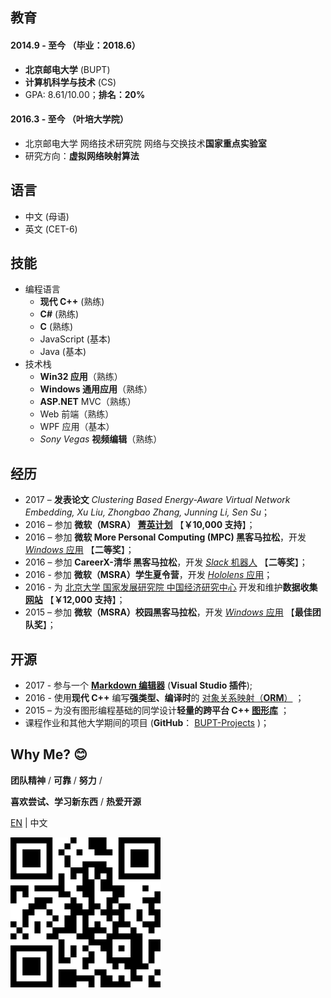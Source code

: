 ﻿<aboutSec>

## 教育

#### 2014.9 - 至今 （毕业：2018.6）

- **北京邮电大学** (BUPT)
- **计算机科学与技术** (CS)
- GPA: 8.61/10.00；**排名：20%**

#### 2016.3 - 至今 （叶培大学院）

- 北京邮电大学 网络技术研究院 网络与交换技术**国家重点实验室**
- 研究方向：**虚拟网络映射算法**

## 语言

- 中文 (母语)
- 英文 (CET-6)

## 技能

- 编程语言
  - **现代 C++** (熟练)
  - **C#** (熟练)
  - **C** (熟练)
  - JavaScript (基本)
  - Java (基本)
- 技术栈
  - **Win32 应用**（熟练）
  - **Windows 通用应用**（熟练）
  - **ASP.NET** MVC（熟练）
  - Web 前端（熟练）
  - WPF 应用（基本）
  - *Sony Vegas* **视频编辑**（熟练）

## 经历

- 2017 – **发表论文**
  *Clustering Based Energy-Aware Virtual Network Embedding, Xu Liu, Zhongbao Zhang, Junning Li, Sen Su*；
- 2016 – 参加 **微软（MSRA） [菁英计划](https://studentclub.msra.cn/project/97)** 【**￥10,000 支持**】；
- 2016 – 参加 **微软 More Personal Computing (MPC) 黑客马拉松**，开发 [*Windows* 应用](https://github.com/BOT-Man-JL/Better-Kids) 【**二等奖**】；
- 2016 – 参加 **CareerX-清华 黑客马拉松**，开发 [*Slack* 机器人](https://github.com/xinhuaRadioLAB/HackerX_slive) 【**二等奖**】；
- 2016 - 参加 **微软（MSRA）学生夏令营**，开发 [*Hololens* 应用](https://github.com/BOT-Man-JL/IOT-Holo-Assistant)；
- 2016 - 为 [北京大学 国家发展研究院 中国经济研究中心](http://ccer.nsd.edu.cn) 开发和维护**数据收集 [网站](https://github.com/ZhangYuef/Survey_Platform_ccer)** 【**￥12,000 支持**】；
- 2015 – 参加 **微软（MSRA）校园黑客马拉松**，开发 [*Windows* 应用](https://www.microsoft.com/store/apps/Random%20Master/9NBLGGH6HCP7) 【**最佳团队奖**】；

## 开源

- 2017 - 参与一个 **[Markdown 编辑器](https://github.com/madskristensen/MarkdownEditor)** (**Visual Studio 插件**);
- 2016 - 使用**现代 C++** 编写**强类型、编译时**的 [对象关系映射（**ORM**）](https://github.com/BOT-Man-JL/ORM-Lite) ；
- 2015 – 为没有图形编程基础的同学设计**轻量的跨平台 C++ [图形库](https://github.com/BOT-Man-JL/EggAche-GL)** ；
- 课程作业和其他大学期间的项目 (**GitHub**： [BUPT-Projects](https://github.com/BOT-Man-JL/BUPT-Projects) )；

## Why Me? 😊

**团队精神** / **可靠** / **努力** /

**喜欢尝试、学习新东西** / **热爱开源**

</aboutSec>

<langSec>

[EN](?lang=en) | 中文

</langSec>

<qrCodeSec>

![QRCode](qrCode.svg)

</qrCodeSec>